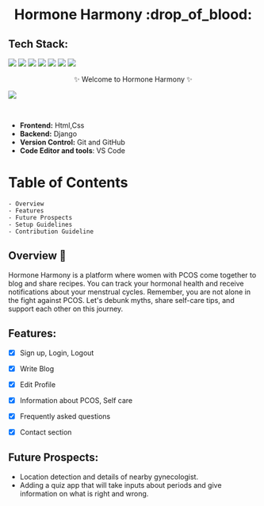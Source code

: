 <h1 align="center">
    Hormone Harmony :drop_of_blood:
</h1>

## Tech Stack:

<img src="https://img.shields.io/badge/html5%20-%23E34F26.svg?&style=for-the-badge&logo=html5&logoColor=white"/> <img src="https://img.shields.io/badge/css3%20-%231572B6.svg?&style=for-the-badge&logo=css3&logoColor=white"/> <img src="https://img.shields.io/badge/python%20-%2314354C.svg?&style=for-the-badge&logo=python&logoColor=white"/> <img src="https://img.shields.io/badge/django%20-%23092E20.svg?&style=for-the-badge&logo=django&logoColor=white"/> <img src="https://img.shields.io/badge/markdown-%23000000.svg?&style=for-the-badge&logo=markdown&logoColor=white"/> <img src="https://img.shields.io/badge/github%20-%23121011.svg?&style=for-the-badge&logo=github&logoColor=white"/> <img src ="https://img.shields.io/badge/sqlite-%2307405e.svg?&style=for-the-badge&logo=sqlite&logoColor=white"/>


<p align="center">
    ✨ Welcome to Hormone Harmony ✨ <br />
  
  ![](https://static.vecteezy.com/system/resources/previews/002/683/683/large_2x/group-of-women-together-diversity-or-multicultural-vector.jpg)
    
</p>
<br />



- **Frontend:** Html,Css
- **Backend:** Django
- **Version Control:** Git and GitHub
- **Code Editor and tools**: VS Code




# Table of Contents

    - Overview
    - Features
    - Future Prospects
    - Setup Guidelines
    - Contribution Guideline
    

## Overview 🔨
Hormone Harmony is a platform where women with PCOS come together to blog and share recipes. You can track your hormonal health and receive notifications about your menstrual cycles. Remember, you are not alone in the fight against PCOS. Let's debunk myths, share self-care tips, and support each other on this journey.

## Features:

- [x] Sign up, Login, Logout
- [x] Write Blog
- [x] Edit Profile
- [x] Information about PCOS, Self care
- [x] Frequently asked questions
- [x] Contact section




## Future Prospects:

- Location detection and details of nearby gynecologist.
- Adding a quiz app that will take inputs about periods and give information on what is right and wrong.


